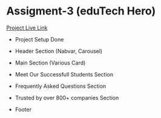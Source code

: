 # Assigment-3 (eduTech Hero)

[Project Live Link](https://sabbir2809.github.io/)

- Project Setup Done

- Header Section (Nabvar, Carousel)

- Main Section (Various Card)

- Meet Our Successfull Students Section

- Frequently Asked Questions Section

- Trusted by over 800+ companies Section

- Footer
